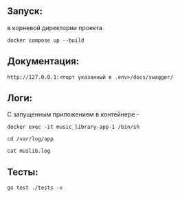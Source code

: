 ## Запуск:
в корневой директории проекта
```shell
docker compose up --build
```

## Документация:
``` 
http://127.0.0.1:<порт указанный в .env>/docs/swagger/
```

## Логи:
С запущенным приложением в контейнере -
```shell 
docker exec -it music_library-app-1 /bin/sh

cd /var/log/app 

cat muslib.log
```   

## Тесты:
```shell
go test ./tests -v
```
